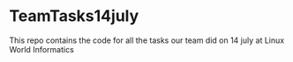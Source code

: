 # TeamTasks14july
This repo contains the code for all the tasks our team did on 14 july at Linux World Informatics

